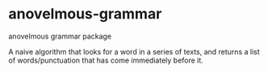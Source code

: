 # anovelmous-grammar
anovelmous grammar package

A naive algorithm that looks for a word in a series of texts, and returns a list of words/punctuation that has come immediately before it.
